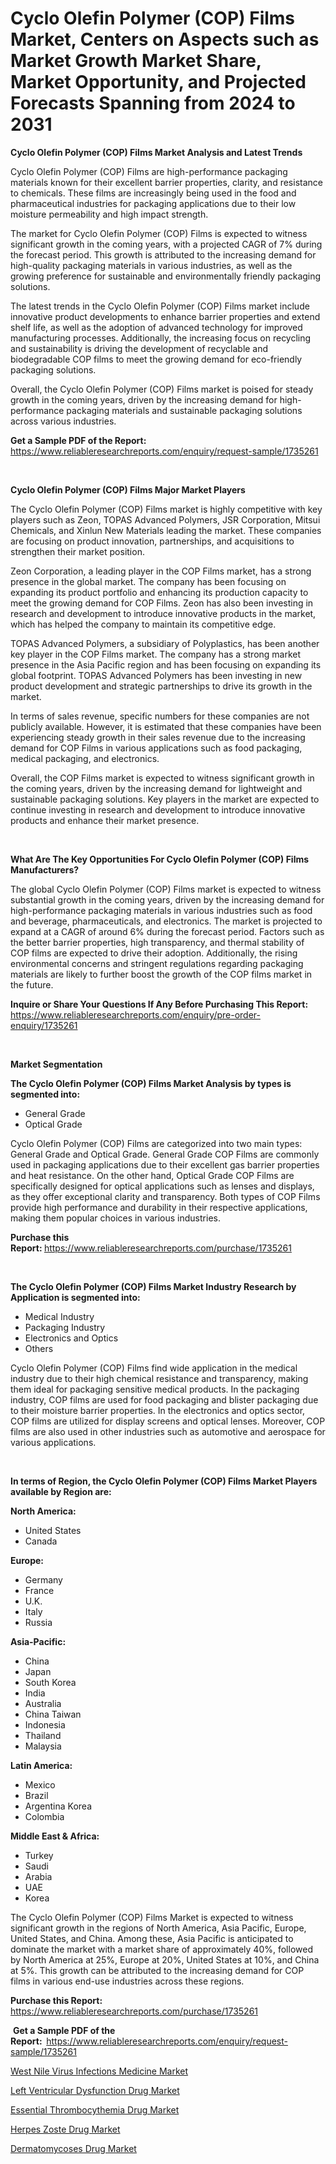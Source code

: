 <p><h1>Cyclo Olefin Polymer (COP) Films Market, Centers on Aspects such as Market Growth Market Share, Market Opportunity, and Projected Forecasts Spanning from 2024 to 2031</h1></p><p><strong>Cyclo Olefin Polymer (COP) Films Market Analysis and Latest Trends</strong></p>
<p><p>Cyclo Olefin Polymer (COP) Films are high-performance packaging materials known for their excellent barrier properties, clarity, and resistance to chemicals. These films are increasingly being used in the food and pharmaceutical industries for packaging applications due to their low moisture permeability and high impact strength.</p><p>The market for Cyclo Olefin Polymer (COP) Films is expected to witness significant growth in the coming years, with a projected CAGR of 7% during the forecast period. This growth is attributed to the increasing demand for high-quality packaging materials in various industries, as well as the growing preference for sustainable and environmentally friendly packaging solutions.</p><p>The latest trends in the Cyclo Olefin Polymer (COP) Films market include innovative product developments to enhance barrier properties and extend shelf life, as well as the adoption of advanced technology for improved manufacturing processes. Additionally, the increasing focus on recycling and sustainability is driving the development of recyclable and biodegradable COP films to meet the growing demand for eco-friendly packaging solutions.</p><p>Overall, the Cyclo Olefin Polymer (COP) Films market is poised for steady growth in the coming years, driven by the increasing demand for high-performance packaging materials and sustainable packaging solutions across various industries.</p></p>
<p><strong>Get a Sample PDF of the Report:&nbsp;</strong> <a href="https://www.reliableresearchreports.com/enquiry/request-sample/1735261">https://www.reliableresearchreports.com/enquiry/request-sample/1735261</a></p>
<p>&nbsp;</p>
<p><strong>Cyclo Olefin Polymer (COP) Films Major Market Players</strong></p>
<p><p>The Cyclo Olefin Polymer (COP) Films market is highly competitive with key players such as Zeon, TOPAS Advanced Polymers, JSR Corporation, Mitsui Chemicals, and Xinlun New Materials leading the market. These companies are focusing on product innovation, partnerships, and acquisitions to strengthen their market position.</p><p>Zeon Corporation, a leading player in the COP Films market, has a strong presence in the global market. The company has been focusing on expanding its product portfolio and enhancing its production capacity to meet the growing demand for COP Films. Zeon has also been investing in research and development to introduce innovative products in the market, which has helped the company to maintain its competitive edge.</p><p>TOPAS Advanced Polymers, a subsidiary of Polyplastics, has been another key player in the COP Films market. The company has a strong market presence in the Asia Pacific region and has been focusing on expanding its global footprint. TOPAS Advanced Polymers has been investing in new product development and strategic partnerships to drive its growth in the market.</p><p>In terms of sales revenue, specific numbers for these companies are not publicly available. However, it is estimated that these companies have been experiencing steady growth in their sales revenue due to the increasing demand for COP Films in various applications such as food packaging, medical packaging, and electronics.</p><p>Overall, the COP Films market is expected to witness significant growth in the coming years, driven by the increasing demand for lightweight and sustainable packaging solutions. Key players in the market are expected to continue investing in research and development to introduce innovative products and enhance their market presence.</p></p>
<p>&nbsp;</p>
<p><strong>What Are The Key Opportunities For Cyclo Olefin Polymer (COP) Films Manufacturers?</strong></p>
<p><p>The global Cyclo Olefin Polymer (COP) Films market is expected to witness substantial growth in the coming years, driven by the increasing demand for high-performance packaging materials in various industries such as food and beverage, pharmaceuticals, and electronics. The market is projected to expand at a CAGR of around 6% during the forecast period. Factors such as the better barrier properties, high transparency, and thermal stability of COP films are expected to drive their adoption. Additionally, the rising environmental concerns and stringent regulations regarding packaging materials are likely to further boost the growth of the COP films market in the future.</p></p>
<p><strong>Inquire or Share Your Questions If Any Before Purchasing This Report:</strong> <a href="https://www.reliableresearchreports.com/enquiry/pre-order-enquiry/1735261">https://www.reliableresearchreports.com/enquiry/pre-order-enquiry/1735261</a></p>
<p>&nbsp;</p>
<p><strong>Market Segmentation</strong></p>
<p><strong>The Cyclo Olefin Polymer (COP) Films Market Analysis by types is segmented into:</strong></p>
<p><ul><li>General Grade</li><li>Optical Grade</li></ul></p>
<p><p>Cyclo Olefin Polymer (COP) Films are categorized into two main types: General Grade and Optical Grade. General Grade COP Films are commonly used in packaging applications due to their excellent gas barrier properties and heat resistance. On the other hand, Optical Grade COP Films are specifically designed for optical applications such as lenses and displays, as they offer exceptional clarity and transparency. Both types of COP Films provide high performance and durability in their respective applications, making them popular choices in various industries.</p></p>
<p><strong>Purchase this Report:&nbsp;</strong><a href="https://www.reliableresearchreports.com/purchase/1735261">https://www.reliableresearchreports.com/purchase/1735261</a></p>
<p>&nbsp;</p>
<p><strong>The Cyclo Olefin Polymer (COP) Films Market Industry Research by Application is segmented into:</strong></p>
<p><ul><li>Medical Industry</li><li>Packaging Industry</li><li>Electronics and Optics</li><li>Others</li></ul></p>
<p><p>Cyclo Olefin Polymer (COP) Films find wide application in the medical industry due to their high chemical resistance and transparency, making them ideal for packaging sensitive medical products. In the packaging industry, COP films are used for food packaging and blister packaging due to their moisture barrier properties. In the electronics and optics sector, COP films are utilized for display screens and optical lenses. Moreover, COP films are also used in other industries such as automotive and aerospace for various applications.</p></p>
<p>&nbsp;</p>
<p><strong>In terms of Region, the Cyclo Olefin Polymer (COP) Films Market Players available by Region are:</strong></p>
<p>
    <p> <strong> North America: </strong>
        <ul>
            <li>United States</li>
            <li>Canada</li>
        </ul>
        </p> 
    <p> <strong> Europe: </strong>
        <ul>
            <li>Germany</li>
            <li>France</li>
            <li>U.K.</li>
            <li>Italy</li>
            <li>Russia</li>
        </ul>
        </p> 
    <p> <strong> Asia-Pacific: </strong>
        <ul>
            <li>China</li>
            <li>Japan</li>
            <li>South Korea</li>
            <li>India</li>
            <li>Australia</li>
            <li>China Taiwan</li>
            <li>Indonesia</li>
            <li>Thailand</li>
            <li>Malaysia</li>
        </ul>
        </p> 
    <p> <strong> Latin America: </strong>
        <ul>
            <li>Mexico</li>
            <li>Brazil</li>
            <li>Argentina Korea</li>
            <li>Colombia</li>
        </ul>
        </p> 
    <p> <strong> Middle East & Africa: </strong>
        <ul>
            <li>Turkey</li>
            <li>Saudi</li>
            <li>Arabia</li>
            <li>UAE</li>
            <li>Korea</li>
        </ul>
    </p>
    </p>
<p><p>The Cyclo Olefin Polymer (COP) Films Market is expected to witness significant growth in the regions of North America, Asia Pacific, Europe, United States, and China. Among these, Asia Pacific is anticipated to dominate the market with a market share of approximately 40%, followed by North America at 25%, Europe at 20%, United States at 10%, and China at 5%. This growth can be attributed to the increasing demand for COP films in various end-use industries across these regions.</p></p>
<p><strong>Purchase this Report: </strong><a href="https://www.reliableresearchreports.com/purchase/1735261">https://www.reliableresearchreports.com/purchase/1735261</a></p>
<p>&nbsp;<strong>Get a Sample PDF of the Report:&nbsp;&nbsp;</strong><a href="https://www.reliableresearchreports.com/enquiry/request-sample/1735261">https://www.reliableresearchreports.com/enquiry/request-sample/1735261</a></p>
<p><strong></strong></p>
<p><p><a href="https://medium.com/@tammyfreeman2022/west-nile-virus-infections-medicine-market-trends-and-market-analysis-forecasted-for-period-0918795dd8a2">West Nile Virus Infections Medicine Market</a></p><p><a href="https://medium.com/@loretashyti01/left-ventricular-dysfunction-drug-market-exploring-market-share-market-trends-and-future-growth-6f445a97bf04">Left Ventricular Dysfunction Drug Market</a></p><p><a href="https://medium.com/@crystalpierce09/essential-thrombocythemia-drug-market-the-key-to-successful-business-strategy-forecast-till-2031-40b548418aa4">Essential Thrombocythemia Drug Market</a></p><p><a href="https://medium.com/@tammyfreeman2022/herpes-zoste-drug-market-size-cagr-trends-2024-2030-037a4944a07e">Herpes Zoste Drug Market</a></p><p><a href="https://medium.com/@crystalpierce09/dermatomycoses-drug-market-trends-forecast-and-competitive-analysis-to-2031-9c2be128d09c">Dermatomycoses Drug Market</a></p></p>